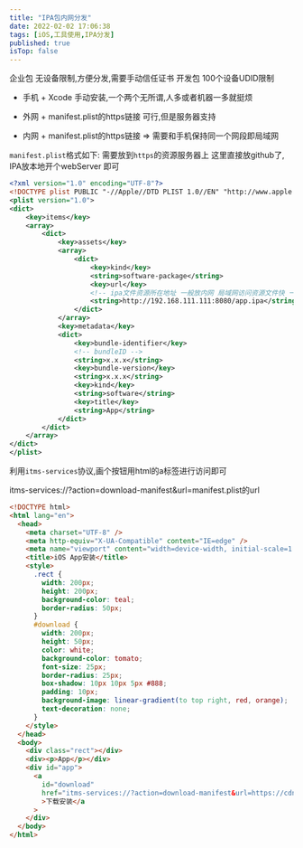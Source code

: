 ```yaml
---
title: "IPA包内网分发"
date: 2022-02-02 17:06:38
tags: [iOS,工具使用,IPA分发]
published: true
isTop: false
---
```



企业包   无设备限制,方便分发,需要手动信任证书
开发包   100个设备UDID限制

<!-- more -->

- 手机 + Xcode  手动安装,一个两个无所谓,人多或者机器一多就挺烦

- 外网 +  manifest.plist的https链接  可行,但是服务器支持

- 内网 +  manifest.plist的https链接 =>   需要和手机保持同一个网段即局域网
  



`manifest.plist`格式如下: 需要放到`https`的资源服务器上 这里直接放github了, IPA放本地开个webServer 即可
```xml
<?xml version="1.0" encoding="UTF-8"?>
<!DOCTYPE plist PUBLIC "-//Apple//DTD PLIST 1.0//EN" "http://www.apple.com/DTDs/PropertyList-1.0.dtd">
<plist version="1.0">
<dict>
	<key>items</key>
	<array>
		<dict>
			<key>assets</key>
			<array>
				<dict>
					<key>kind</key>
					<string>software-package</string>
					<key>url</key>
					<!-- ipa文件资源所在地址 一般放内网 局域网访问资源文件快 一般ipa资源文件比较大 -->
					<string>http://192.168.111.111:8080/app.ipa</string>
				</dict>
			</array>
			<key>metadata</key>
			<dict>
				<key>bundle-identifier</key>
				<!-- bundleID -->
				<string>x.x.x</string>
				<key>bundle-version</key>
				<string>x.x.x</string>
				<key>kind</key>
				<string>software</string>
				<key>title</key>
				<string>App</string>
			</dict>
		</dict>
	</array>
</dict>
</plist>
```




利用`itms-services`协议,画个按钮用html的a标签进行访问即可

itms-services://?action=download-manifest&url=manifest.plist的url

```html
<!DOCTYPE html>
<html lang="en">
  <head>
    <meta charset="UTF-8" />
    <meta http-equiv="X-UA-Compatible" content="IE=edge" />
    <meta name="viewport" content="width=device-width, initial-scale=1.0" />
    <title>iOS App安装</title>
    <style>
      .rect {
        width: 200px;
        height: 200px;
        background-color: teal;
        border-radius: 50px;
      }
      #download {
        width: 200px;
        height: 50px;
        color: white;
        background-color: tomato;
        font-size: 25px;
        border-radius: 25px;
        box-shadow: 10px 10px 5px #888;
        padding: 10px;
        background-image: linear-gradient(to top right, red, orange);
        text-decoration: none;
      }
    </style>
  </head>
  <body>
    <div class="rect"></div>
    <div><p>App</p></div>
    <div id="app">
      <a
        id="download"
        href="itms-services://?action=download-manifest&url=https://cdn.jsdelivr.net/gh/WangGuibin/ImageBed@main/files/xxx.plist"
        >下载安装</a
      >
    </div>
  </body>
</html>
```
